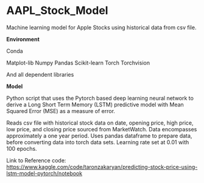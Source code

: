 # AAPL_Stock_Model
Machine learning model for Apple Stocks using historical data from csv file.

**Environment**

Conda

Matplot-lib
Numpy
Pandas
Scikit-learn
Torch
Torchvision

And all dependent libraries

**Model**

Python script that uses the Pytorch based deep learning neural network to derive a Long Short Term Memory (LSTM) predictive model with Mean Squared Error (MSE) as a measure of error.

Reads csv file with historical stock data on date, opening price, high price, low price, and closing price sourced from MarketWatch. Data encompasses approximately a one year period. Uses pandas dataframe to prepare data, before converting data into torch data sets. Learning rate set at 0.01 with 100 epochs.

Link to Reference code:
https://www.kaggle.com/code/taronzakaryan/predicting-stock-price-using-lstm-model-pytorch/notebook

